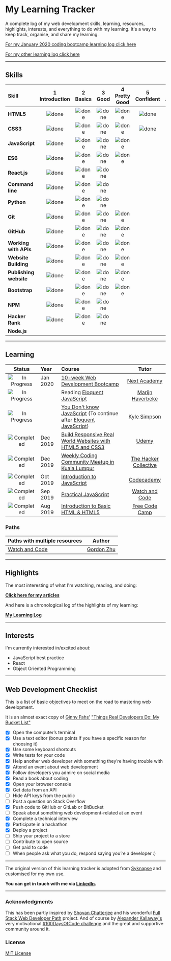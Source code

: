 # My Learning Tracker 
A complete log of my web development skills, learning, resources, highlights, interests, and everything to do with my learning. It's a way to keep track, organise, and share my learning.

[For my January 2020 coding bootcamp learning log click here](https://github.com/jovanimal/Next-Academy-Bootcamp "Regular logs of my learning with links, reflections, and information about my learning process")

[For my other learning log click here](https://github.com/jovanimal/My-Learning-Tracker/blob/master/log.md "Regular logs of my learning with links, reflections, and information about my learning process")

----

## Skills

[done]: https://user-images.githubusercontent.com/29199184/32275438-8385f5c0-bf0b-11e7-9406-42265f71e2bd.png "Done"

|               Skill              | 1<br>Introduction | 2<br>Basics   | 3<br>Good     | 4<br>Pretty Good | 5<br>Confident | 6<br>Awesome    |
|:-------------------------------- |:-----------------:|:-------------:|:-------------:|:----------------:|:--------------:|:---------------:|
|**HTML5**                         | ![done][done]     | ![done][done] | ![done][done] |  ![done][done]   | ![done][done]  |                 |
|**CSS3**                          | ![done][done]     | ![done][done] | ![done][done] |  ![done][done]   | ![done][done]  |                 |
|**JavaScript**                    | ![done][done]     | ![done][done] | ![done][done] |  ![done][done]   |                |                 |
|**ES6**                           | ![done][done]     | ![done][done] | ![done][done] |  ![done][done]   |                |                 |
|**React.js**                      |  ![done][done]    | ![done][done] | ![done][done] |                  |                |                 |
|**Command line**                  | ![done][done]     | ![done][done] | ![done][done] |                  |                |                 |
|**Python**                        |  ![done][done]    | ![done][done] | ![done][done] |                  |                |                 |
|**Git**                           | ![done][done]     | ![done][done] | ![done][done] | ![done][done]    |                |                 |
|**GitHub**                        | ![done][done]     | ![done][done] | ![done][done] | ![done][done]    |                |                 |
|**Working with APIs**             | ![done][done]     | ![done][done] | ![done][done] |  ![done][done]   |                |                 |
|**Website Building**              | ![done][done]     | ![done][done] | ![done][done] |  ![done][done]   |                |                 |
|**Publishing website**            | ![done][done]     | ![done][done] | ![done][done] | ![done][done]    |                |                 |
|**Bootstrap**                     | ![done][done]     | ![done][done] | ![done][done] |  ![done][done]   |                |                 |
|**NPM**                           | ![done][done]     | ![done][done] | ![done][done] |                  |                |                 |
|**Hacker Rank**                   | ![done][done]     | ![done][done] | ![done][done] |                  |                |                 |
|**Node.js**                       |                   |               |               |                  |                |                 |
----

## Learning

[//]: # (Status images)

[Completed]: https://user-images.githubusercontent.com/29199184/32275438-8385f5c0-bf0b-11e7-9406-42265f71e2bd.png "Completed"
[In Progress]: https://user-images.githubusercontent.com/29199184/34462881-7305ddac-ee4d-11e7-9b57-589424820da4.png "In Progress"
[Soon]: https://user-images.githubusercontent.com/29199184/34462916-d5c37bd4-ee4d-11e7-9f4a-d57f2243281b.png "Soon"

|            Status           |   Year   | Course                                                          |                Tutor                        |
|:---------------------------:|:---------|:----------------------------------------------------------------|:-------------------------------------------:|
| ![In Progress][In Progress] | Jan 2020 | [10-week Web Development Bootcamp]                              | [Next Academy]                          |
| ![In Progress][In Progress] |          | Reading [Eloquent JavaScript]                                   | [Marijn Haverbeke]                          |
| ![In Progress][In Progress] |          | [You Don't know JavaScript] (To continue after [Eloquent JavaScript])   | [Kyle Simpson]                              |
| ![Completed][Completed]     | Dec 2019 | [Build Responsive Real World Websites with HTML5 and CSS3]      | [Udemy]                              |
| ![Completed][Completed]     | Dec 2019 | [Weekly Coding Community Meetup in Kuala Lumpur]                | [The Hacker Collective]                              |
| ![Completed][Completed]     | Oct 2019 | [Introduction to JavaScript]                                    | [Codecademy]                          |
| ![Completed][Completed]     | Sep 2019 | [Practical JavaScript]                                          | [Watch and Code]                            |
| ![Completed][Completed]     | Aug 2019 | [Introduction to Basic HTML & HTML5]                            | [Free Code Camp]                            |




[//]: # (Reference links to courses)

[10-week Web Development Bootcamp]: https://www.nextacademy.com/quantum-degrees/coding/full-time/full-stack-web-development
[Next Academy]: https://www.nextacademy.com/
[Build Responsive Real World Websites with HTML5 and CSS3]: https://www.udemy.com/course/design-and-develop-a-killer-website-with-html5-and-css3/
[Udemy]: https://www.udemy.com/
[Eloquent JavaScript]: http://eloquentjavascript.net/
[You Don't know JavaScript]: https://github.com/getify/You-Dont-Know-JS
[Weekly Coding Community Meetup in Kuala Lumpur]: https://www.facebook.com/hackercollective/
[Introduction to Basic HTML & HTML5]: https://learn.freecodecamp.org/responsive-web-design/basic-html-and-html5
[Practical JavaScript]: https://watchandcode.com/
[Introduction to JavaScript]: https://www.codecademy.com/learn/introduction-to-javascript


[//]: # (Reference links to tutors)

[Marijn Haverbeke]: https://twitter.com/MarijnJH
[Kyle Simpson]: https://twitter.com/getify
[The Hacker Collective]: https://hackercollective.co
[Free Code Camp]: https://www.freecodecamp.org
[Watch and Code]: https://watchandcode.com/
[Codecademy]: https://www.codecademy.com

### Paths

| Paths with multiple resources                             |            Author            |
|:----------------------------------------------------------|:----------------------------:|
| [Watch and Code]                                          | [Gordon Zhu]         |

[//]: # (Reference links to paths)

[Watch and Code]: https://watchandcode.com

[//]: # (Reference links to authors)
[Gordon Zhu]: https://github.com/gordonmzhu

----

## Highlights

The most interesting of what I'm watching, reading, and doing:

[**Click here for my articles**](https://medium.com/@jovangoh)

And here is a chronological log of the highlights of my learning:

[**My Learning Log**](https://github.com/jovanimal/My-Learning-Tracker/blob/master/log.md)

----

## Interests

I'm currently interested in/excited about:

+ JavaScript best practice
+ React
+ Object Oriented Programming

----

## Web Development Checklist

This is a list of basic objectives to meet on the road to mastering web development.

It is an almost exact copy of [Ginny Fahs'](https://twitter.com/ginnyfahs) ["Things Real Developers Do: My Bucket List"](https://blog.prototypr.io/wondering-if-youre-a-real-developer-yet-try-making-a-bucket-list-281275482155)


* [x] Open the computer’s terminal
* [x] Use a text editor (bonus points if you have a specific reason for choosing it)
* [x] Use some keyboard shortcuts
* [x] Write tests for your code
* [x] Help another web developer with something they’re having trouble with
* [x] Attend an event about web development
* [x] Follow developers you admire on social media
* [x] Read a book about coding
* [x] Open your browser console
* [x] Get data from an API
* [ ] Hide API keys from the public
* [ ] Post a question on Stack Overflow
* [x] Push code to GitHub or GitLab or BitBucket
* [ ] Speak about something web development-related at an event
* [x] Complete a technical interview
* [x] Participate in a hackathon
* [x] Deploy a project
* [ ] Ship your project to a store
* [ ] Contribute to open source
* [ ] Get paid to code
* [ ] When people ask what you do, respond saying you’re a developer :)

----

The original version of this learning tracker is adopted from [Syknapse](https://github.com/Syknapse/My-Learning-Tracker) and customised for my own use.

**You can get in touch with me via [LinkedIn](https://www.linkedin.com/in/jovan-goh-6893a0125/).**

----

### Acknowledgments

This has been partly inspired by [Shovan Chatterjee](https://twitter.com/shovan_ch) and his wonderful [Full Stack Web Developer Path](https://github.com/shovanch/fullstack-web-developer-path) project. And of course by [Alexander Kallaway's](https://twitter.com/ka11away) very motivational [#100DaysOfCode challenge](https://github.com/Kallaway/100-days-of-code) and the great and supportive community around it.

### License

[MIT License](https://github.com/jovanimal/My-Learning-Tracker/blob/master/LICENSE)

